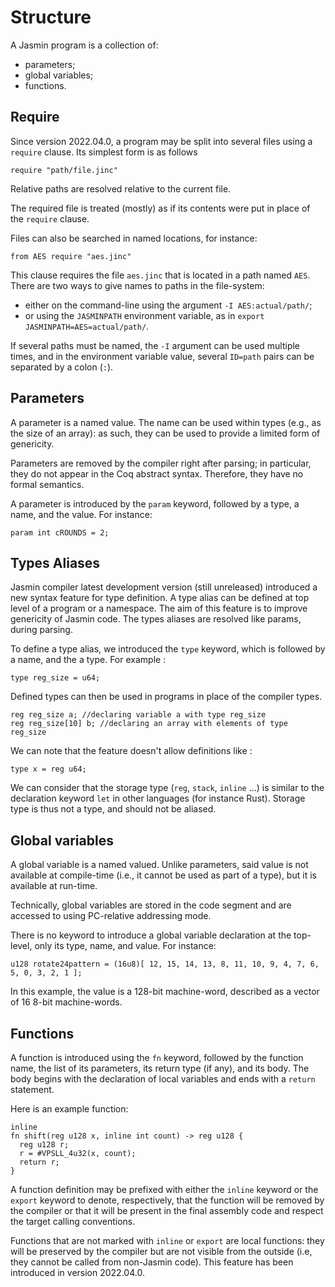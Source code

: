 # Structure

A Jasmin program is a collection of:

  - parameters;
  - global variables;
  - functions.

## Require

Since version 2022.04.0, a program may be split into several files using a
`require` clause. Its simplest form is as follows

    require "path/file.jinc"

Relative paths are resolved relative to the current file.

The required file is treated (mostly) as if its contents were put in place of the `require` clause.

Files can also be searched in named locations, for instance:

    from AES require "aes.jinc"

This clause requires the file `aes.jinc` that is located in a path named `AES`.
There are two ways to give names to paths in the file-system:

  - either on the command-line using the argument `-I AES:actual/path/`;
  - or using the `JASMINPATH` environment variable, as in `export JASMINPATH=AES=actual/path/`.

If several paths must be named, the `-I` argument can be used multiple times, and in the environment variable value,
several `ID=path` pairs can be separated by a colon (`:`).

## Parameters

A parameter is a named value. The name can be used within types (e.g., as the size of an array):
as such, they can be used to provide a limited form of genericity.

Parameters are removed by the compiler right after parsing; in particular, they do not appear 
in the Coq abstract syntax. Therefore, they have no formal semantics.

A parameter is introduced by the `param` keyword, followed by a type, a name, and the value.
For instance:

    param int cROUNDS = 2;

## Types Aliases 

Jasmin compiler latest development version (still unreleased) introduced a new syntax feature for type definition. A type alias can be defined at top level of a program or a namespace. The aim of this feature is to improve genericity of Jasmin code. The types aliases are resolved like params, during parsing.

To define a type alias, we introduced the `type` keyword, which is followed by a name, and the a type. For example : 
```
type reg_size = u64;
``` 
Defined types can then be used in programs in place of the compiler types. 
``` 
reg reg_size a; //declaring variable a with type reg_size
reg reg_size[10] b; //declaring an array with elements of type reg_size
```

We can note that the feature doesn't allow definitions like : 
``` 
type x = reg u64;
```

We can consider that the storage type (`reg`, `stack`, `inline` ...) is similar to the declaration keyword `let` in other languages (for instance Rust). Storage type is thus not a type, and should not be aliased.



## Global variables

A global variable is a named valued. Unlike parameters, said value is not available at compile-time
(i.e., it cannot be used as part of a type), but it is available at run-time.

Technically, global variables are stored in the code segment and are accessed to using PC-relative addressing mode.

There is no keyword to introduce a global variable declaration at the top-level,
only its type, name, and value.
For instance:

    u128 rotate24pattern = (16u8)[ 12, 15, 14, 13, 8, 11, 10, 9, 4, 7, 6, 5, 0, 3, 2, 1 ];

In this example, the value is a 128-bit machine-word, described as a vector of 16 8-bit machine-words.

## Functions

A function is introduced using the `fn` keyword, followed by the function name,
the list of its parameters, its return type (if any), and its body.
The body begins with the declaration of local variables and ends with a `return` statement.

Here is an example function:

    inline
    fn shift(reg u128 x, inline int count) -> reg u128 {
      reg u128 r;
      r = #VPSLL_4u32(x, count);
      return r;
    }

A function definition may be prefixed with either the `inline` keyword or the `export` keyword
to denote, respectively, that the function will be removed by the compiler or that it will be present in
the final assembly code and respect the target calling conventions.

Functions that are not marked with `inline` or `export` are local functions:
they will be preserved by the compiler but are not visible from the outside
(i.e, they cannot be called from non-Jasmin code). This feature has been
introduced in version 2022.04.0.
